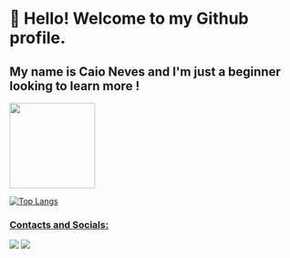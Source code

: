 # 👋 Hello! Welcome to my Github profile.
## My name is Caio Neves and I'm just a beginner looking to learn more !

<!--
- 🔭 I’m currently working on ...
- 🌱 I’m currently learning ...
- 👯 I’m looking to collaborate on ...
- 🤔 I’m looking for help with ...
- 💬 Ask me about ...
- 📫 How to reach me: ...
- 😄 Pronouns: ...
- ⚡ Fun fact: ...
-->

<div>
<a href="https://github.com/CaioNeves214">
<img loading="lazy" height="150em" src="https://github-readme-stats.vercel.app/api/top-langs/?username=CaioNeves214&layout=compact&langs_count=7&theme=react"/>
</div>

![Top Langs](https://github-readme-stats.vercel.app/api/top-langs/?username=OtavioAlvim&layout=compact)

### Contacts and Socials:

<div>
<a href="https://instagram.com/cneves_2211" target="_blank"><img loading="lazy" src="https://img.shields.io/badge/-Instagram-%23E4405F?style=for-the-badge&logo=instagram&logoColor=white" target="_blank"></a>
<a href = "mailto:workspace2144@gmail.com"><img loading="lazy" src="https://img.shields.io/badge/Gmail-D14836?style=for-the-badge&logo=gmail&logoColor=white" target="_blank"></a>
</div>
